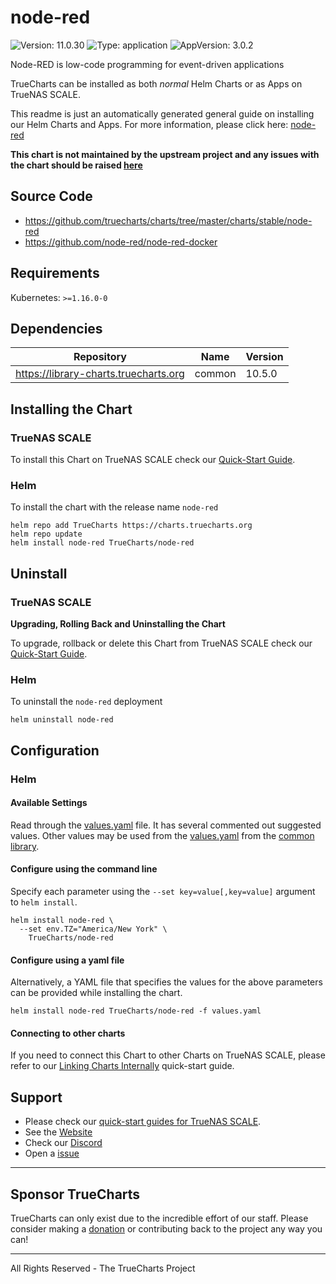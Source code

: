 # node-red

![Version: 11.0.30](https://img.shields.io/badge/Version-11.0.30-informational?style=flat-square) ![Type: application](https://img.shields.io/badge/Type-application-informational?style=flat-square) ![AppVersion: 3.0.2](https://img.shields.io/badge/AppVersion-3.0.2-informational?style=flat-square)

Node-RED is low-code programming for event-driven applications

TrueCharts can be installed as both *normal* Helm Charts or as Apps on TrueNAS SCALE.

This readme is just an automatically generated general guide on installing our Helm Charts and Apps.
For more information, please click here: [node-red](https://truecharts.org/docs/charts/stable/node-red)

**This chart is not maintained by the upstream project and any issues with the chart should be raised [here](https://github.com/truecharts/charts/issues/new/choose)**

## Source Code

* <https://github.com/truecharts/charts/tree/master/charts/stable/node-red>
* <https://github.com/node-red/node-red-docker>

## Requirements

Kubernetes: `>=1.16.0-0`

## Dependencies

| Repository | Name | Version |
|------------|------|---------|
| https://library-charts.truecharts.org | common | 10.5.0 |

## Installing the Chart

### TrueNAS SCALE

To install this Chart on TrueNAS SCALE check our [Quick-Start Guide](https://truecharts.org/docs/manual/SCALE%20Apps/Quick-Start%20Guides/Installing-an-App).

### Helm

To install the chart with the release name `node-red`

```console
helm repo add TrueCharts https://charts.truecharts.org
helm repo update
helm install node-red TrueCharts/node-red
```

## Uninstall

### TrueNAS SCALE

**Upgrading, Rolling Back and Uninstalling the Chart**

To upgrade, rollback or delete this Chart from TrueNAS SCALE check our [Quick-Start Guide](https://truecharts.org/docs/manual/SCALE%20Apps/Quick-Start%20Guides/Upgrade-rollback-delete-an-App).

### Helm

To uninstall the `node-red` deployment

```console
helm uninstall node-red
```

## Configuration

### Helm

#### Available Settings

Read through the [values.yaml](./values.yaml) file. It has several commented out suggested values.
Other values may be used from the [values.yaml](https://github.com/truecharts/library-charts/tree/main/charts/stable/common/values.yaml) from the [common library](https://github.com/k8s-at-home/library-charts/tree/main/charts/stable/common).

#### Configure using the command line

Specify each parameter using the `--set key=value[,key=value]` argument to `helm install`.

```console
helm install node-red \
  --set env.TZ="America/New York" \
    TrueCharts/node-red
```

#### Configure using a yaml file

Alternatively, a YAML file that specifies the values for the above parameters can be provided while installing the chart.

```console
helm install node-red TrueCharts/node-red -f values.yaml
```

#### Connecting to other charts

If you need to connect this Chart to other Charts on TrueNAS SCALE, please refer to our [Linking Charts Internally](https://truecharts.org/docs/manual/SCALE%20Apps/Quick-Start%20Guides/linking-apps) quick-start guide.

## Support

- Please check our [quick-start guides for TrueNAS SCALE](https://truecharts.org/docs/manual/SCALE%20Apps/Quick-Start%20Guides/Important-MUST-READ).
- See the [Website](https://truecharts.org)
- Check our [Discord](https://discord.gg/tVsPTHWTtr)
- Open a [issue](https://github.com/truecharts/apps/issues/new/choose)

---

## Sponsor TrueCharts

TrueCharts can only exist due to the incredible effort of our staff.
Please consider making a [donation](https://truecharts.org/docs/about/sponsor) or contributing back to the project any way you can!

---

All Rights Reserved - The TrueCharts Project
